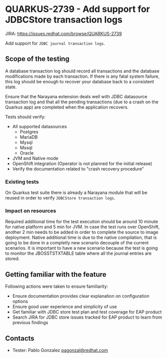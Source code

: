 # QUARKUS-2739 - Add support for JDBCStore transaction logs

JIRA: https://issues.redhat.com/browse/QUARKUS-2739

Add support for `JDBC journal transaction logs`.

## Scope of the testing

A database transaction log should record all transactions and the database modifications made by each transaction. 
If there is any fatal system failure, this log should be enough to recover your database back to a consistent state.

Ensure that the Narayana extension deals well with JDBC datasource transaction log and that all the pending transactions (due to a crash
on the Quarkus app) are completed when the application recovers. 

Tests should verify:
- All supported datasources
    - Postgres
    - MariaDB
    - Mysql 
    - Mssql
    - Oracle
- JVM and Native mode
- OpenShift integration (Operator is not planned for the initial release)
- Verify the documentation related to "crash recovery procedure"

### Existing tests

On Quarkus test suite there is already a Narayana module that will be reused in order to verify `JDBCStore transaction logs`.

### Impact on resources

Required additional time for the test execution should be around 10 minute for native platform and 5 min for JVM. In case the test runs over OpenShift, another 2 min needs to be added in order to complete the source to image deployment. Native additional time is due to the native compilation, that is going to be done in a completly new scenario decouple of the current scenarios. It is important to have a new scenario because the test is going to monitor the JBOSSTSTXTABLE table where all the journal entries are stored.

## Getting familiar with the feature

Following actions were taken to ensure familiarity:
- Ensure documentation provides clear explanation on configuration options
- Ensure good user experience and simplicity of use
- Get familiar with JDBC store test plan and test coverage for EAP product
- Search JIRA for JDBC store issues tracked for EAP product to learn from previous findings

## Contacts

* Tester: Pablo Gonzalez <pagonzal@redhat.com>